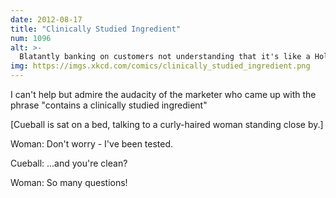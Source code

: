 ```yaml
---
date: 2012-08-17
title: "Clinically Studied Ingredient"
num: 1096
alt: >-
  Blatantly banking on customers not understanding that it's like a Hollywood studio advertising that their new movie was 'watched by Roger Ebert'.
img: https://imgs.xkcd.com/comics/clinically_studied_ingredient.png
---
```

I can't help but admire the audacity of the marketer who came up with the phrase "contains a clinically studied ingredient"

[Cueball is sat on a bed, talking to a curly-haired woman standing close by.]

Woman: Don't worry - I've been tested.

Cueball: ...and you're clean?

Woman: So many questions!